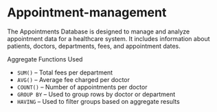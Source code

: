 # Appointment-management
The Appointments Database is designed to manage and analyze appointment data for a healthcare system. It includes information about patients, doctors, departments, fees, and appointment dates.

Aggregate Functions Used

- `SUM()` – Total fees per department
- `AVG()` – Average fee charged per doctor
- `COUNT()` – Number of appointments per doctor
- `GROUP BY` – Used to group rows by doctor or department
- `HAVING` – Used to filter groups based on aggregate results
